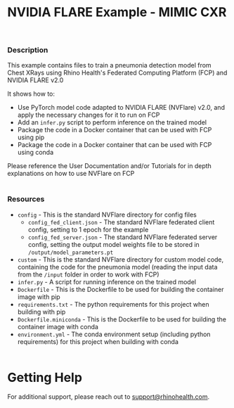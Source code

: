 # NVIDIA FLARE Example - MIMIC CXR
<br/>

### **Description**

This example contains files to train a pneumonia detection model from Chest XRays using Rhino Health's Federated Computing Platform (FCP) and NVIDIA FLARE v2.0

It shows how to:
* Use PyTorch model code adapted to NVIDIA FLARE (NVFlare) v2.0, and apply the necessary changes for it to run on FCP
* Add an `infer.py` script to perform inference on the trained model
* Package the code in a Docker container that can be used with FCP using pip
* Package the code in a Docker container that can be used with FCP using conda

Please reference the User Documentation and/or Tutorials for in depth explanations on how to use NVFlare on FCP
<br/><br/>

### **Resources**
- `config` - This is the standard NVFlare directory for config files
  - `config_fed_client.json` - The standard NVFlare federated client config, setting to 1 epoch for the example 
  - `config_fed_server.json` - The standard NVFlare federated server config, setting the output model weights file to be stored in `/output/model_parameters.pt`
- `custom` - This is the standard NVFlare directory for custom model code, containing the code for the pneumonia model (reading the input data from the `/input` folder in order to work with FCP)
- `infer.py` - A script for running inference on the trained model
- `Dockerfile` - This is the Dockerfile to be used for building the container image with pip
- `requirements.txt` - The python requirements for this project when building with pip
- `Dockerfile.miniconda` - This is the Dockerfile to be used for building the container image with conda
- `environment.yml` - The conda environment setup (including python requirements) for this project when building with conda
<br><br>

# Getting Help
For additional support, please reach out to [support@rhinohealth.com](mailto:support@rhinohealth.com).
